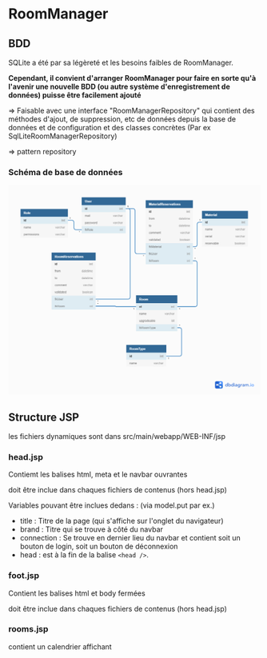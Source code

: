# RoomManager

## BDD

SQLite a été par sa légèreté et les besoins faibles de RoomManager.

**Cependant, il convient d'arranger RoomManager pour faire en sorte qu'à l'avenir une nouvelle BDD (ou autre système d'enregistrement de données) puisse être facilement ajouté**

=> Faisable avec une interface "RoomManagerRepository" qui contient des méthodes d'ajout, de suppression, etc de données depuis la base de données et de configuration et des classes concrètes (Par ex SqlLiteRoomManagerRepository)

=> pattern repository

### Schéma de base de données

![schema](schema-db.png)

## Structure JSP

les fichiers dynamiques sont dans src/main/webapp/WEB-INF/jsp

### head.jsp

Contiemt les balises html, meta et le navbar ouvrantes

doit être inclue dans chaques fichiers de contenus  (hors head.jsp)

Variables pouvant être inclues dedans : (via model.put par ex.)

- title : Titre de la page (qui s'affiche sur l'onglet du navigateur)
- brand : Titre qui se trouve à côté du navbar
- connection : Se trouve en dernier lieu du navbar et contient soit un bouton de login, soit un bouton de déconnexion
- head : est à la fin de la balise ```<head />```. 

### foot.jsp

Contient les balises html et body fermées

doit être inclue dans chaques fichiers de contenus (hors head.jsp)

### rooms.jsp

contient un calendrier affichant 

